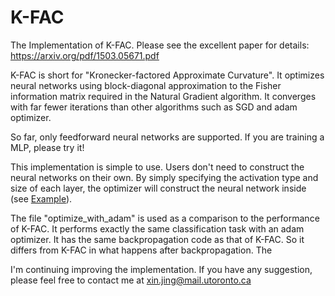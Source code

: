 # K-FAC

The Implementation of K-FAC. Please see the excellent paper for details: https://arxiv.org/pdf/1503.05671.pdf

K-FAC is short for "Kronecker-factored Approximate Curvature". It optimizes neural networks using block-diagonal approximation to the Fisher information matrix required in the Natural Gradient algorithm. It converges with far fewer iterations than other algorithms such as SGD and adam optimizer.

So far, only feedforward neural networks are supported. If you are training a MLP, please try it!

This implementation is simple to use. Users don't need to construct the neural networks on their own. By simply specifying the activation type and size of each layer, the optimizer will construct the neural network inside (see [Example](Example.py)). 

The file "optimize_with_adam" is used as a comparison to the performance of K-FAC. It performs exactly the same classification task with an adam optimizer. It has the same backpropagation code as that of K-FAC. So it differs from K-FAC in what happens after backpropagation.
The

I'm continuing improving the implementation. If you have any suggestion, please feel free to contact me at xin.jing@mail.utoronto.ca
